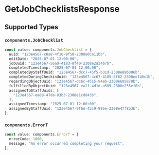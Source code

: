 # GetJobChecklistsResponse


## Supported Types

### `components.JobChecklist`

```typescript
const value: components.JobChecklist = {
  uuid: "123e4567-c0a8-4f10-8f50-2308e0ce11bb",
  editDate: "2025-07-01 12:00:00",
  jobUuid: "123e4567-56a0-4183-8f40-2308e2a34b7b",
  completedTimestamp: "2025-07-01 12:00:00",
  completedByStaffUuid: "123e4567-dcc7-45f5-b31d-2308e89b086b",
  completedDuringCheckinUuid: "123e4567-4c67-4185-8f62-2308eef40c1b",
  regardingObjectUuid: "123e4567-dc6c-4515-94eb-2308e685878b",
  fulfilledByObjectUuid: "123e4567-ea2f-4d1d-a589-2308e256ef0b",
  assignedToStaffUuids: [
    "123e4567-ea88-47da-83b3-2308e1cd843b",
  ],
  assignedTimestamp: "2025-07-01 12:00:00",
  assignedByStaffUuid: "123e4567-9f6d-45c9-995e-2308e47f8b3b",
};
```

### `components.ErrorT`

```typescript
const value: components.ErrorT = {
  errorCode: 1000,
  message: "An error occurred completing your request",
};
```

